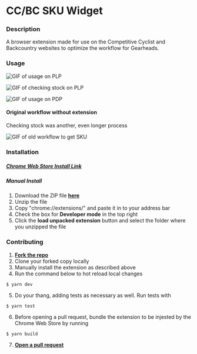# CC/BC SKU Widget

### Description

A browser extension made for use on the Competitive Cyclist and Backcountry websites to optimize the workflow for Gearheads.

### Usage

![GIF of usage on PLP](https://media3.giphy.com/media/wdjh2nH1WOMGD53Cfa/giphy.gif)


![GIF of checking stock on PLP](https://media0.giphy.com/media/YxiCmWz3ZfsQLS2v51/giphy.gif
)

![GIF of usage on PDP](https://media0.giphy.com/media/rwjxGwEmrKkgm8vJdE/giphy.gif)

#### Original workflow without extension
Checking stock was another, even longer process

![GIF of old workflow to get SKU](https://media1.giphy.com/media/ZdyC4PIqJLdvUqZH50/giphy.gif
)

### Installation

##### **[Chrome Web Store Install Link](https://chrome.google.com/webstore/detail/ccbc-sku-widget/oclphakakbdnigniddcimhmcikgedhhk 'link to Chrome Web Store')**

##### Manual Install

1. Download the ZIP file **[here](https://github.com/dudemanppl/CCBCSKUWidget/raw/master/dist/CCBCSKUWidget.zip 'link to zip file of extension')**
2. Unzip the file
3. Copy "chrome://extensions/" and paste it in to your address bar
4. Check the box for **Developer mode** in the top right
5. Click the **load unpacked extension** button and select the folder where you unzipped the file

### Contributing

1. **[Fork the repo](https://github.com/dudemanppl/CCBCSKUWidget/fork?fragment=1 'link to fork repo')**
2. Clone your forked copy locally
3. Manually install the extension as described above
4. Run the command below to hot reload local changes

```
$ yarn dev
```

5. Do your thang, adding tests as necessary as well. Run tests with

```
$ yarn test
```

6. Before opening a pull request, bundle the extension to be injested by the Chrome Web Store by running

```
$ yarn build
```

7. **[Open a pull request](https://github.com/dudemanppl/CCBCSKUWidget/compare 'link to open a pull request')**
